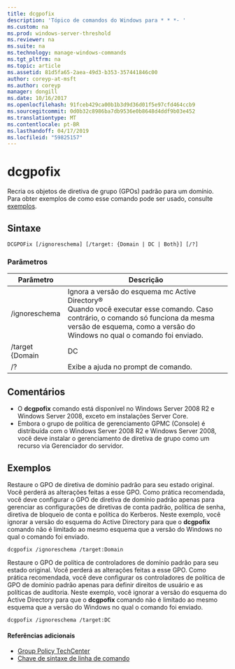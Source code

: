 ```yaml
---
title: dcgpofix
description: 'Tópico de comandos do Windows para * * *- '
ms.custom: na
ms.prod: windows-server-threshold
ms.reviewer: na
ms.suite: na
ms.technology: manage-windows-commands
ms.tgt_pltfrm: na
ms.topic: article
ms.assetid: 81d5fa65-2aea-49d3-b353-357441846c00
author: coreyp-at-msft
ms.author: coreyp
manager: dongill
ms.date: 10/16/2017
ms.openlocfilehash: 91fceb429ca00b1b3d9d36d01f5e97cfd464ccb9
ms.sourcegitcommit: 0d0b32c8986ba7db9536e0b8648d4ddf9b03e452
ms.translationtype: MT
ms.contentlocale: pt-BR
ms.lasthandoff: 04/17/2019
ms.locfileid: "59825157"
---
```

# <a name="dcgpofix"></a>dcgpofix



Recria os objetos de diretiva de grupo (GPOs) padrão para um domínio. Para obter exemplos de como esse comando pode ser usado, consulte [exemplos](#BKMK_Examples).

## <a name="syntax"></a>Sintaxe

```
DCGPOFix [/ignoreschema] [/target: {Domain | DC | Both}] [/?]
```

### <a name="parameters"></a>Parâmetros

|Parâmetro|Descrição|
|---------|-----------|
|/ignoreschema|Ignora a versão do esquema mc Active Directory®</br>Quando você executar esse comando. Caso contrário, o comando só funciona da mesma versão de esquema, como a versão do Windows no qual o comando foi enviado.|
|/target {Domain | DC | Ambos}|Especifica qual GPO para restaurar. Você pode restaurar o GPO de diretiva de domínio padrão, o GPO de controladores de domínio padrão ou ambos.|
|/?|Exibe a ajuda no prompt de comando.|

## <a name="remarks"></a>Comentários

-   O **dcgpofix** comando está disponível no Windows Server 2008 R2 e Windows Server 2008, exceto em instalações Server Core.
-   Embora o grupo de política de gerenciamento GPMC (Console) é distribuída com o Windows Server 2008 R2 e Windows Server 2008, você deve instalar o gerenciamento de diretiva de grupo como um recurso via Gerenciador do servidor.

## <a name="BKMK_Examples"></a>Exemplos

Restaure o GPO de diretiva de domínio padrão para seu estado original. Você perderá as alterações feitas a esse GPO. Como prática recomendada, você deve configurar o GPO de diretiva de domínio padrão apenas para gerenciar as configurações de diretivas de conta padrão, política de senha, diretiva de bloqueio de conta e política do Kerberos. Neste exemplo, você ignorar a versão do esquema do Active Directory para que o **dcgpofix** comando não é limitado ao mesmo esquema que a versão do Windows no qual o comando foi enviado.
```
dcgpofix /ignoreschema /target:Domain
```
Restaure o GPO de política de controladores de domínio padrão para seu estado original. Você perderá as alterações feitas a esse GPO. Como prática recomendada, você deve configurar os controladores de política de GPO de domínio padrão apenas para definir direitos de usuário e as políticas de auditoria. Neste exemplo, você ignorar a versão do esquema do Active Directory para que o **dcgpofix** comando não é limitado ao mesmo esquema que a versão do Windows no qual o comando foi enviado.
```
dcgpofix /ignoreschema /target:DC
```

#### <a name="additional-references"></a>Referências adicionais

-   [Group Policy TechCenter](https://go.microsoft.com/fwlink/?LinkID=145531)
-   [Chave de sintaxe de linha de comando](command-line-syntax-key.md)